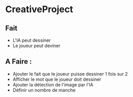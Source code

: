 # CreativeProject

## Fait
- L'IA peut dessiner
- Le joueur peut deviner

## A Faire :
- Ajouter le fait que le joueur puisse dessiner 1 fois sur 2
- Afficher le mot que le joueur doit dessiner  
- Ajouter la détection de l'image par l'IA
- Définir un nombre de manche
